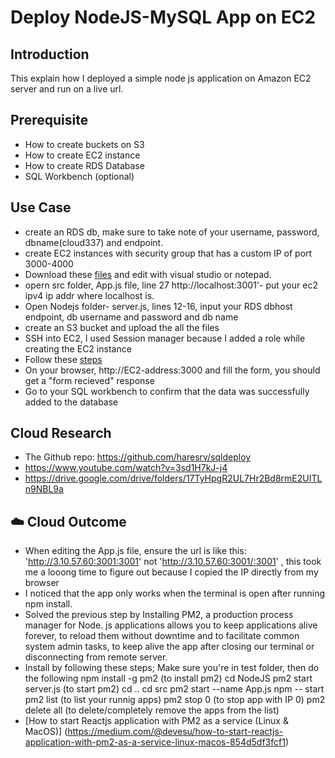 

# Deploy NodeJS-MySQL App on EC2

## Introduction
This explain how I deployed a simple node js application on Amazon EC2 server and run on a live url.

## Prerequisite
* How to create buckets on S3
* How to create EC2 instance
* How to create RDS Database
* SQL Workbench (optional)


## Use Case

* create an RDS db, make sure to take note of your username, password, dbname(cloud337) and endpoint.
* create EC2 instances with security group that has a custom IP of port 3000-4000
* Download these [files](https://drive.google.com/drive/folders/17TyHpgR2UL7Hr2Bd8rmE2UITLn9NBL9a) and edit with visual studio or notepad. 
* opern src folder, App.js file, line 27 http://localhost:3001'- put your ec2 ipv4 ip addr where localhost is.
* Open Nodejs folder- server.js, lines 12-16, input your RDS dbhost endpoint, db username and password and db name
* create an S3 bucket and upload the all the files 
* SSH into EC2, I used Session manager because I added a role while creating the EC2 instance
* Follow these [steps](https://drive.google.com/file/d/14-CPco3svQBvwk6C5PVTxubwFYOIliAO/view?usp=sharing)
* On your browser, http://EC2-address:3000 and fill the form, you should get a "form recieved" response
* Go to your SQL workbench to confirm that the data was successfully added to the database

## Cloud Research
* The Github repo: https://github.com/haresrv/sqldeploy
* https://www.youtube.com/watch?v=3sd1H7kJ-j4  
* https://drive.google.com/drive/folders/17TyHpgR2UL7Hr2Bd8rmE2UITLn9NBL9a


## ☁️ Cloud Outcome

* When editing the App.js file, ensure the url is like this: 'http://3.10.57.60:3001:3001' not 'http://3.10.57.60:3001/:3001' , this took me a looong time to figure out because I copied the IP directly from my browser
* I noticed that the app only works when the terminal is open after running npm install.
* Solved the previous step by Installing PM2, a production process manager for Node. js applications  allows you to keep applications alive forever, to reload them without downtime and to facilitate common system admin tasks, to keep alive the app after closing our terminal or disconnecting from remote server.
* Install by following these steps; Make sure you're in test folder, then do the following
    npm install -g pm2 (to install pm2)
    cd NodeJS
    pm2 start server.js (to start pm2)
    cd ..
    cd src
    pm2 start --name App.js npm -- start
    pm2 list (to list your runnig apps)
    pm2 stop 0 (to stop app with IP 0)
    pm2 delete all (to delete/completely remove the apps from the list)
 * [How to start Reactjs application with PM2 as a service (Linux & MacOS)]
(https://medium.com/@devesu/how-to-start-reactjs-application-with-pm2-as-a-service-linux-macos-854d5df3fcf1)

